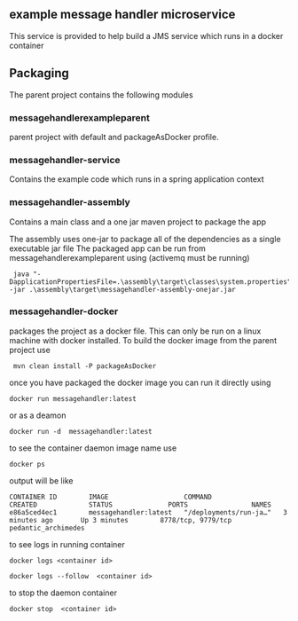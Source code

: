## example message handler microservice

This service is provided to help build a JMS service which runs in a docker container

## Packaging

The parent project contains the following modules

### messagehandlerexampleparent

parent project with default and packageAsDocker profile. 

### messagehandler-service

Contains the example code which runs in a spring application context

### messagehandler-assembly

Contains a main class and a one jar maven project to package the app

The assembly uses one-jar to package all of the dependencies as a single executable jar file
The packaged app can be run from messagehandlerexampleparent using 
(activemq must be running)
```
 java "-DapplicationPropertiesFile=.\assembly\target\classes\system.properties" -jar .\assembly\target\messagehandler-assembly-onejar.jar 
```

### messagehandler-docker

packages the project as a docker file. 
This can only be run on a linux machine with docker installed.
To build the docker image from the parent project use
```
 mvn clean install -P packageAsDocker
```

once you have packaged the docker image you can run it directly using 

```
docker run messagehandler:latest
```

or  as a deamon

```
docker run -d  messagehandler:latest
```

to see the container daemon image name use
```
docker ps
```
output will be like
```
CONTAINER ID        IMAGE                   COMMAND                  CREATED             STATUS              PORTS                NAMES
e86a5ced4ec1        messagehandler:latest   "/deployments/run-ja…"   3 minutes ago       Up 3 minutes        8778/tcp, 9779/tcp   pedantic_archimedes

```

to see logs in running container
```
docker logs <container id>

docker logs --follow  <container id>
```

to stop the daemon container

```
docker stop  <container id>
```




